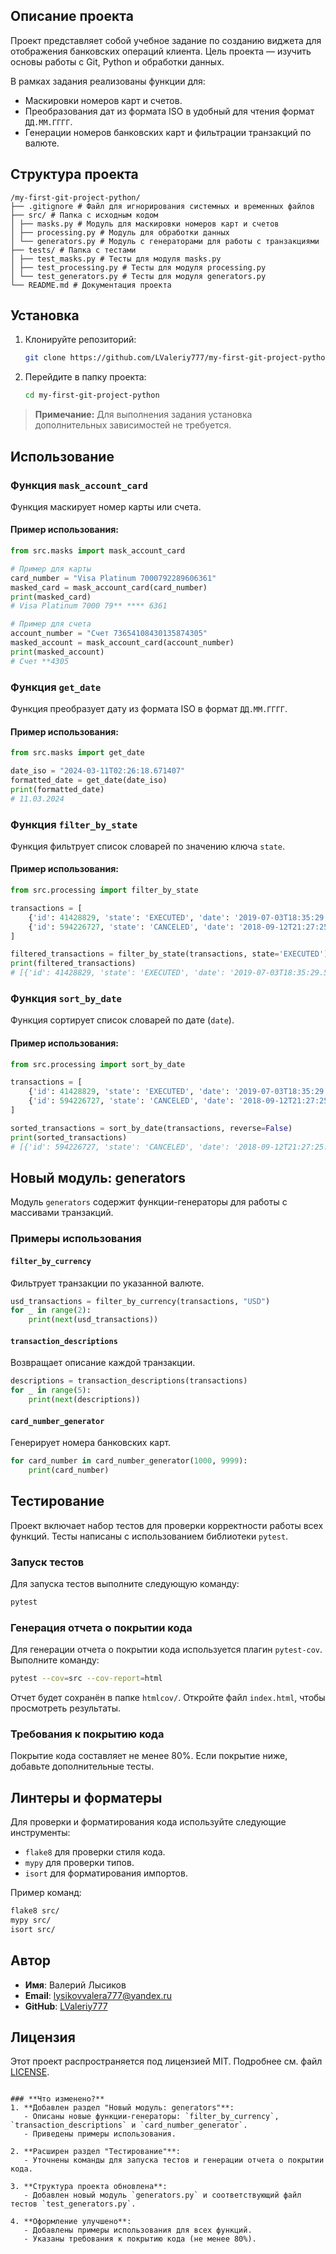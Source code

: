 ## Описание проекта
Проект представляет собой учебное задание по созданию виджета для отображения банковских операций клиента. Цель проекта — изучить основы работы с Git, Python и обработки данных.

В рамках задания реализованы функции для:
- Маскировки номеров карт и счетов.
- Преобразования дат из формата ISO в удобный для чтения формат `ДД.ММ.ГГГГ`.
- Генерации номеров банковских карт и фильтрации транзакций по валюте.
  
## Структура проекта
```
/my-first-git-project-python/
├── .gitignore # Файл для игнорирования системных и временных файлов
├── src/ # Папка с исходным кодом
│ ├── masks.py # Модуль для маскировки номеров карт и счетов
│ ├── processing.py # Модуль для обработки данных
│ └── generators.py # Модуль с генераторами для работы с транзакциями
├── tests/ # Папка с тестами
│ ├── test_masks.py # Тесты для модуля masks.py
│ ├── test_processing.py # Тесты для модуля processing.py
│ └── test_generators.py # Тесты для модуля generators.py
└── README.md # Документация проекта
```

## Установка
1. Клонируйте репозиторий:
   ```bash
   git clone https://github.com/LValeriy777/my-first-git-project-python.git
   ```
2. Перейдите в папку проекта:
   ```bash
   cd my-first-git-project-python
   ```

> **Примечание:** Для выполнения задания установка дополнительных зависимостей не требуется.

## Использование

### Функция `mask_account_card`
Функция маскирует номер карты или счета.

#### Пример использования:
```python
from src.masks import mask_account_card

# Пример для карты
card_number = "Visa Platinum 7000792289606361"
masked_card = mask_account_card(card_number)
print(masked_card)
# Visa Platinum 7000 79** **** 6361

# Пример для счета
account_number = "Счет 73654108430135874305"
masked_account = mask_account_card(account_number)
print(masked_account)
# Счет **4305
```

### Функция `get_date`
Функция преобразует дату из формата ISO в формат `ДД.ММ.ГГГГ`.

#### Пример использования:
```python
from src.masks import get_date

date_iso = "2024-03-11T02:26:18.671407"
formatted_date = get_date(date_iso)
print(formatted_date)
# 11.03.2024
```

### Функция `filter_by_state`
Функция фильтрует список словарей по значению ключа `state`.

#### Пример использования:
```python
from src.processing import filter_by_state

transactions = [
    {'id': 41428829, 'state': 'EXECUTED', 'date': '2019-07-03T18:35:29.512364'},
    {'id': 594226727, 'state': 'CANCELED', 'date': '2018-09-12T21:27:25.345678'}
]

filtered_transactions = filter_by_state(transactions, state='EXECUTED')
print(filtered_transactions)
# [{'id': 41428829, 'state': 'EXECUTED', 'date': '2019-07-03T18:35:29.512364'}]
```

### Функция `sort_by_date`
Функция сортирует список словарей по дате (`date`).

#### Пример использования:
```python
from src.processing import sort_by_date

transactions = [
    {'id': 41428829, 'state': 'EXECUTED', 'date': '2019-07-03T18:35:29.512364'},
    {'id': 594226727, 'state': 'CANCELED', 'date': '2018-09-12T21:27:25.345678'}
]

sorted_transactions = sort_by_date(transactions, reverse=False)
print(sorted_transactions)
# [{'id': 594226727, 'state': 'CANCELED', 'date': '2018-09-12T21:27:25.345678'}, {'id': 41428829, 'state': 'EXECUTED', 'date': '2019-07-03T18:35:29.512364'}]
```

## Новый модуль: generators

Модуль `generators` содержит функции-генераторы для работы с массивами транзакций.

### Примеры использования

#### `filter_by_currency`
Фильтрует транзакции по указанной валюте.

```python
usd_transactions = filter_by_currency(transactions, "USD")
for _ in range(2):
    print(next(usd_transactions))
```

#### `transaction_descriptions`
Возвращает описание каждой транзакции.

```python
descriptions = transaction_descriptions(transactions)
for _ in range(5):
    print(next(descriptions))
```

#### `card_number_generator`
Генерирует номера банковских карт.

```python
for card_number in card_number_generator(1000, 9999):
    print(card_number)
```

## Тестирование

Проект включает набор тестов для проверки корректности работы всех функций. Тесты написаны с использованием библиотеки `pytest`.

### Запуск тестов
Для запуска тестов выполните следующую команду:
```bash
pytest
```

### Генерация отчета о покрытии кода
Для генерации отчета о покрытии кода используется плагин `pytest-cov`. Выполните команду:
```bash
pytest --cov=src --cov-report=html
```
Отчет будет сохранён в папке `htmlcov/`. Откройте файл `index.html`, чтобы просмотреть результаты.

### Требования к покрытию кода
Покрытие кода составляет не менее 80%. Если покрытие ниже, добавьте дополнительные тесты.

## Линтеры и форматеры
Для проверки и форматирования кода используйте следующие инструменты:
- `flake8` для проверки стиля кода.
- `mypy` для проверки типов.
- `isort` для форматирования импортов.

Пример команд:
```bash
flake8 src/
mypy src/
isort src/
```

## Автор
- **Имя**: Валерий Лысиков
- **Email**: lysikovvalera777@yandex.ru
- **GitHub**: [LValeriy777](https://github.com/LValeriy777)

## Лицензия
Этот проект распространяется под лицензией MIT. Подробнее см. файл [LICENSE](http://www.opensource.org/licenses/mit-license.php).
```

### **Что изменено?**
1. **Добавлен раздел "Новый модуль: generators"**:
   - Описаны новые функции-генераторы: `filter_by_currency`, `transaction_descriptions` и `card_number_generator`.
   - Приведены примеры использования.

2. **Расширен раздел "Тестирование"**:
   - Уточнены команды для запуска тестов и генерации отчета о покрытии кода.

3. **Структура проекта обновлена**:
   - Добавлен новый модуль `generators.py` и соответствующий файл тестов `test_generators.py`.

4. **Оформление улучшено**:
   - Добавлены примеры использования для всех функций.
   - Указаны требования к покрытию кода (не менее 80%).
